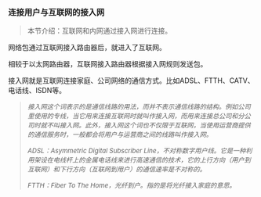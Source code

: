 ### 连接用户与互联网的接入网

> 本节介绍：互联网和内网通过接入网进行连接。

网络包通过互联网接入路由器后，就进入了互联网。

相较于以太网路由器，互联网接入路由器根据接入网规则发送包。

接入网就是互联网连接家庭、公司网络的通信方式。比如ADSL、FTTH、CATV、电话线、ISDN等。

> <font size=2><i>接入网这个词表示的是通信线路的用法，而并不表示通信线路的结构。例如公司里使用的专线，当它用来连接互联网时就叫作接入网，而用来连接总公司和分公司时就不叫接入网。此外，接入网这个词也不仅限于互联网，当使用运营商提供的通信服务时，一般都会将用户与运营商之间的线路叫作接入网。</i></font>
>
> <font size=2><i>ADSL：Asymmetric Digital Subscriber Line，不对称数字用户线。它是一种利用架设在电线杆上的金属电话线来进行高速通信的技术，它的上行方向（用户到互联网）和下行方向（互联网到用户）的通信速率是不对称的。</i></font>
>
> <font size=2><i>FTTH：Fiber To The Home，光纤到户。指的是将光纤接入家庭的意思。</i></font>